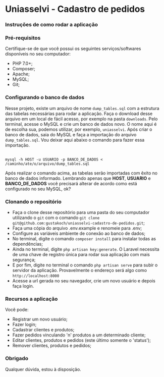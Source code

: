 # Uniasselvi - Cadastro de pedidos

### Instruções de como rodar a aplicação
### Pré-requisitos

Certifique-se de que você possui os seguintes serviços/softwares disponíveis no seu computador:

* PHP 7.0+;
* Composer;
* Apache;
* MySQL;
* Git;

### Configurando o banco de dados

Nesse projeto, existe um arquivo de nome `dump_tables.sql` com a estrutura das tabelas necessárias para rodar a aplicação. Faça o download desse arquivo em um local de fácil acesso, por exemplo na pasta `downloads`. Pelo terminal, acesse o MySQL e crie um banco de dados novo. O nome aqui é de escolha sua, podemos utilizar, por exemplo, `uniasselvi`. Após criar o banco de dados, saia do MySQL e faça a importação do arquivo `dump_tables.sql`. Vou deixar aqui abaixo o comando para fazer essa importação.
<br /><br />

```mysql -h HOST -u USUARIO -p BANCO_DE_DADOS < /caminho/ate/o/arquivo/dump_tables.sql```

Após realizar o comando acima, as tabelas serão importadas com êxito no banco de dados informado. Lembrando apenas que <b>HOST</b>, <b>USUARIO</b> e <b>BANCO_DE_DADOS</b> você precisará alterar de acordo como está configurado no seu MySQL, ok?

### Clonando o repositório

* Faça o clone desse repositório para uma pasta do seu computador utilizando o `git` com o comando `git clone git@github.com:gustakoch/uniasselvi-cadastro-de-pedidos.git`;
* Faça uma cópia do arquivo .env.example e renomeie para .env;
* Configure as variáveis ambiente de conexão ao banco de dados;
* No terminal, digite o comando `composer install` para instalar todas as dependências;
* Ainda no terminal, digite `php artisan key:generate`. O Laravel necessita de uma chave de registro única para rodar sua aplicação com mais segurança;
* E por fim, digite no terminal o comando `php artisan serve` para subir o servidor da aplicação. Provavelmente o endereço será algo como `http://localhost:8000`
* Acesse a url gerada no seu navegador, crie um novo usuário e depois faça login.

### Recursos a aplicação

Você pode:
* Registrar um novo usuário;
* Fazer login;
* Cadastrar clientes e produtos;
* Fazer pedidos vinculando 'n' produtos a um determinado cliente;
* Editar clientes, produtos e pedidos (este último somente o 'status');
* Remover clientes, produtos e pedidos;

### Obrigado

Qualquer dúvida, estou à disposição.
